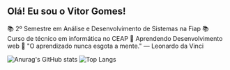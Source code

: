 ## Olá! Eu sou o Vitor Gomes!


📚 2º Semestre em Análise e Desenvolvimento de Sistemas na Fiap
📚 Curso de técnico em informática no CEAP
🚀 Aprendendo Desenvolvimento web
💭 "O aprendizado nunca esgota a mente." — Leonardo da Vinci

![Anurag's GitHub stats](https://github-readme-stats.vercel.app/api?username=vitor4818&show_icons=true&theme=radical)
![Top Langs](https://github-readme-stats.vercel.app/api/top-langs/?username=vitor4818&layout=compact)

